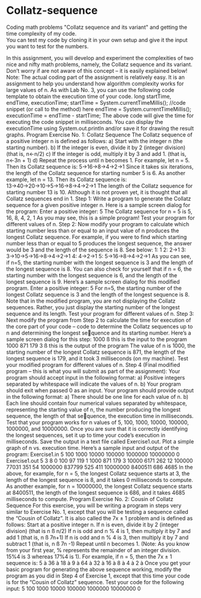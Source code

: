 # Collatz-sequence
Coding math problems "Collatz sequence and its variant" and getting the time complexity of my code.  
You can test my code by cloning it in your own setup and give it the input you want to test for the numbers.

In this assignment, you will develop and experiment the complexities of two nice and nifty math problems, 
namely, the Collatz sequence and its variant. Don’t worry if are not aware of this concept – it is easily 
explained below!
Note: The actual coding part of the assignment is relatively easy. It is an assignment to help you understand 
how algorithm complexity works for large values of n.
As with Lab No. 3, you can use the following code template to obtain the execution time of your code.
 long startTime, endTime, executionTime; startTime = System.currentTimeMillis();
 //code snippet (or call to the method) here
 endTime = System.currentTimeMillis(); executionTime = endTime - startTime;
The above code will give the time for executing the code snippet in milliseconds. You can display the 
executionTime using System.out.println and/or save it for drawing the result graphs.
Program Exercise No. 1: Collatz Sequence
The Collatz sequence of a positive integer n is defined as follows:
a) Start with the integer n (the starting number).
b) If the integer is even, divide it by 2 (integer division) (that is, n←n/2)
c) If the integer is odd, multiply it by 3 and add 1. (that is, n←3n + 1)
d) Repeat the process until n becomes 1.
For example, let n = 5. Then its Collatz sequence is:
5→16→8→4→2→1
Since it takes six iterations, the length of the Collatz sequence for starting number 5 is 6.
As another example, let n = 13. Then its Collatz sequence is:
13→40→20→10→5→16→8→4→2→1
The length of the Collatz sequence for starting number 13 is 10.
Although it is not proven yet, it is thought that all Collatz sequences end in 1.
Step 1: Write a program to generate the Collatz sequence for a given positive integer n. Here is a 
sample screen dialog for the program:
Enter a positive integer: 5 
The Collatz sequence for n = 5 is 5, 16, 8, 4, 2, 1
As you may see, this is a simple program! Test your program for different values of n.
Step 2: Now modify your program to calculate which starting number less than or equal to
an input value of n produces the longest Collatz sequence. For example, if you were to find which
starting number less than or equal to 5 produces the longest sequence, the answer would be 3 and 
the length of the sequence is 8. See below:
1: 1
2: 2→1
3: 3→10→5→16→8→4→2→1
4: 4→2→1
5: 5→16→8→4→2→1
As you can see, if n=5, the starting number with the longest sequence is 3 and the length of the 
longest sequence is 8.
You can also check for yourself that if n = 6, the starting number with the longest sequence is 6, 
and the length of the longest sequence is 9.
Here’s a sample screen dialog for this modified program.
Enter a positive integer: 5 
For n=5, the starting number of the longest Collatz sequence is 3 
and the length of the longest sequence is 8.
Note that in the modified program, you are not displaying the Collatz sequences. Rather, you just 
display the starting number of the longest sequence and its length.
Test your program for different values of n.
Step 3: Next modify the program from Step 2 to calculate the time for execution of the core part 
of your code – code to determine the Collatz sequences up to n and determining the longest sequence and its starting number. 
Here’s a sample screen dialog for this step:
1000 ß this is the input to the program
1000 871 179 3 ß this is the output of the program 
The value of n is 1000, the starting number of the longest Collatz sequence is 871, the length of 
the longest sequence is 179, and it took 3 milliseconds (on my machine).
Test your modified program for different values of n.
Step 4 (Final modified program – this is what you will submit as part of the assignment):
Your program should accept input in the following format:
a) Positive integers separated by whitespace will indicate the values of n.
b) Your program should exit when passed 0 as an input.
Your program should provide output in the following format:
a) There should be one line for each value of n.
b) Each line should contain four numerical values separated by whitespace, representing 
the starting value of n, the number producing the longest sequence, the length of that sequence, the execution time in milliseconds.
Test that your program works for n values of 5, 100, 1000, 10000, 100000, 1000000, and 
10000000. Once you are sure that it is correctly identifying the longest sequences, set it up to 
time your code’s execution in milliseconds. Save the output in a text file called Exercise1.out. 
Plot a simple graph of n vs. execution time.
Here’s a sample input and output of the program:
Exercise1.in
5 100 1000 10000 100000 1000000 10000000 0
Exercise1.out
5 3 8 0
100 97 119 1
1000 871 179 3
10000 6171 262 12
100000 77031 351 54
1000000 837799 525 411
10000000 8400511 686 4685
In the above, for example, for n = 5, the longest Collatz sequence starts at 3, the length of the 
longest sequence is 8, and it takes 0 milliseconds to compute.
As another example, for n = 10000000, the longest Collatz sequence starts at 8400511, the length 
of the longest sequence is 686, and it takes 4685 milliseconds to compute.
Program Exercise No. 2: Cousin of Collatz Sequence
For this exercise, you will be writing a program in steps very similar to Exercise No. 1, except that you will 
be testing a sequence called the “Cousin of Collatz”. It is also called the 7x	±	1	problem and is defined as 
follows:
Start at a positive integer n.
If n is even, divide it by 2 (integer division) (that is n ß n/2)
If n is odd and n % 4 is 1, then multiply it by 7 and add 1 (that is, n ß 7n+1)
If n is odd and n % 4 is 3, then multiply it by 7 and subtract 1 (that is, n ß 7n -1)
Repeat until n becomes 1.
(Note: As you know from your first year, % represents the remainder of an integer division. 15%4 is 3 
whereas 17%4 is 1).
For example, if n = 5, then the 7x	±	1	sequence is:
5 à 36 à 18 à 9 à 64 à 32 à 16 à 8 à 4 à 2 à 
Once you get your basic program for generating the above sequence working, modify the program as you 
did in Step 4 of Exercise 1, except that this time your code is for the “Cousin of Collatz” sequence. 
Test your code for the following input:
5 100 1000 10000 100000 1000000 10000000 0
